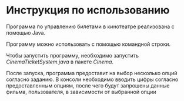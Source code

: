 # Инструкция по использованию

Программа по управлению билетами в кинотеатре реализована с помощью Java.

Программу можно использовать с помощью командной строки.

Чтобы запустить программу, необходимо запустить *CinemaTicketSystem.java* в пакете *Cinema*. 

После запуска, программа предоставит на выбор несколько опций согласно заданию. В консоли необходимо вводить цифры согласно предоставленным опциям, после чего будут запрошены данные фильма, пользователя, в зависимости от выбранной опции
